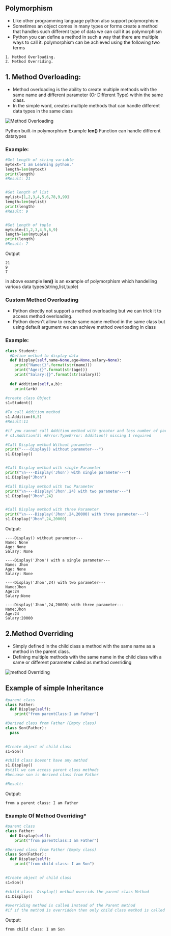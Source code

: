 ## Polymorphism

- Like other programming language python also support polymorphism.
- Sometimes an object comes in many types or forms create a method that handles such different type of data we can call it as polymorphism
-  Python you can define a method in such a way that there are multiple ways to call it.
polymorphism can be achieved using the following two terms
```
1. Method Overloading.
2. Method Overriding.
```

## 1. Method Overloading:

- Method overloading is the ability to create multiple methods with the same name and different parameter (Or Different Type)
 within the same class.
- In the simple word, creates multiple methods that can handle different data types in the same class
    
![Method Overloading](https://github.com/chavarera/PythonScript/blob/master/Class/methodOverloading.png)

Python built-in polymorphism Example 
**len()** Function can handle different datatypes 

### Example:
```python
#Get Length of string variable
mytext="I am Learning python."
length=len(mytext)
print(length)
#Result: 21


#Get length of list
mylist=[1,2,3,4,5,6,78,9,99]
length=len(mylist)
print(length)
#Result: 9


#Get Length of tuple
mytuple=(1,2,3,4,5,6,9)
length=len(mytuple)
print(length)
#Result: 7
```
Output
```
21
9
7
```

in above example **len()** is an example of polymorphism which handelling various data types(string,list,tuple)


### Custom Method Overloading
- Python directly not support a method overloading but we can trick it to access method overloading.
- Python doesn't allow to create same name method in the same class but using default argument we can achieve method overloading in class

### Example:
```python
class Student:
  #Define method to display data
  def Display(self,name=None,age=None,salary=None):
    print("Name:{}".format(str(name)))
    print("Age:{}".format(str(age)))
    print("Salary:{}".format(str(salary)))
    
  def Addition(self,a,b):
    print(a+b)
    
#create class Object
s1=Student()

#To call Addition method
s1.Addition(6,5)
#Result:11

#if you cannot call Addition method with greator and less number of param
# s1.Addition(5) #Error:TypeError: Addition() missing 1 required 

#Call Display method Without parameter
print("----Display() without parameter---")
s1.Display()


#Call Display method with single Parameter
print("\n----Display('Jhon') with single parameter---")
s1.Display("Jhon")

#Call Display method with two Parameter
print("\n----Display('Jhon',24) with two parameter---")
s1.Display("Jhon",24)


#Call Display method with three Parameter
print("\n----Display('Jhon',24,20000) with three parameter---")
s1.Display("Jhon",24,20000)

```
Output:
```
----Display() without parameter---
Name: None
Age: None
Salary: None

----Display('Jhon') with a single parameter---
Name: Jhon
Age: None
Salary: None

----Display('Jhon',24) with two parameter---
Name:Jhon
Age:24
Salary:None

----Display('Jhon',24,20000) with three parameter---
Name:Jhon
Age:24
Salary:20000
```

## 2.Method Overriding
- Simply defined in the child class a method with the same name as a method in the parent class.
- Defining multiple methods with the same name in the child class with a same or different parameter called as method overriding

![method Overriding](https://github.com/chavarera/PythonScript/blob/master/Class/Methodoverriding.png)
## Example of simple Inheritance
```python
#parent class
class Father:
  def Display(self):
    print("from parentClass:I am Father")

#Derived class from Father (Empty class)
class Son(Father):
  pass
 

#Create object of child class    
s1=Son()

#child class Doesn't have any method
s1.Display()
#still we can access parent class methods 
#becuase son is derived class from Father

#Result:
```
Output:
```
from a parent class: I am Father
```


### Example Of Method Overriding*   
```python
#parent class
class Father:
  def Display(self):
    print("from parentClass:I am Father")

#Derived class from Father (Empty class)
class Son(Father):
  def Display(self):
    print("from child class: I am Son")
 

#Create object of child class    
s1=Son()

#child class  Display() method overrids the parent class Method
s1.Display()

#overriding method is called instead of the Parent method
#if if the method is overridden then only child class method is called
```
Output:
```
from child class: I am Son
```
